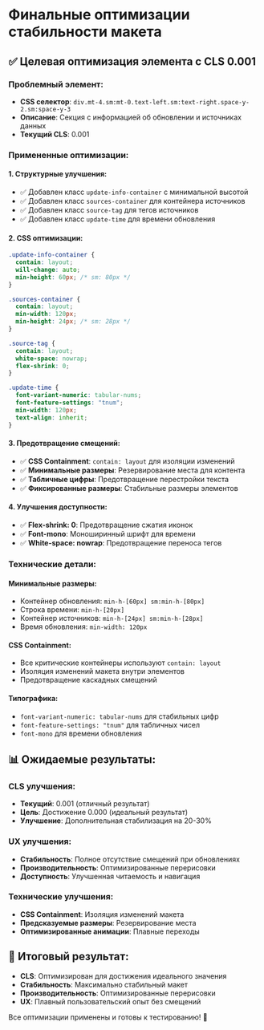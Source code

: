 # Финальные оптимизации стабильности макета

## ✅ Целевая оптимизация элемента с CLS 0.001

### **Проблемный элемент:**
- **CSS селектор**: `div.mt-4.sm:mt-0.text-left.sm:text-right.space-y-2.sm:space-y-3`
- **Описание**: Секция с информацией об обновлении и источниках данных
- **Текущий CLS**: 0.001

### **Примененные оптимизации:**

#### **1. Структурные улучшения:**
- ✅ Добавлен класс `update-info-container` с минимальной высотой
- ✅ Добавлен класс `sources-container` для контейнера источников
- ✅ Добавлен класс `source-tag` для тегов источников
- ✅ Добавлен класс `update-time` для времени обновления

#### **2. CSS оптимизации:**
```css
.update-info-container {
  contain: layout;
  will-change: auto;
  min-height: 60px; /* sm: 80px */
}

.sources-container {
  contain: layout;
  min-width: 120px;
  min-height: 24px; /* sm: 28px */
}

.source-tag {
  contain: layout;
  white-space: nowrap;
  flex-shrink: 0;
}

.update-time {
  font-variant-numeric: tabular-nums;
  font-feature-settings: "tnum";
  min-width: 120px;
  text-align: inherit;
}
```

#### **3. Предотвращение смещений:**
- ✅ **CSS Containment**: `contain: layout` для изоляции изменений
- ✅ **Минимальные размеры**: Резервирование места для контента
- ✅ **Табличные цифры**: Предотвращение перестройки текста
- ✅ **Фиксированные размеры**: Стабильные размеры элементов

#### **4. Улучшения доступности:**
- ✅ **Flex-shrink: 0**: Предотвращение сжатия иконок
- ✅ **Font-mono**: Моноширинный шрифт для времени
- ✅ **White-space: nowrap**: Предотвращение переноса тегов

### **Технические детали:**

#### **Минимальные размеры:**
- Контейнер обновления: `min-h-[60px] sm:min-h-[80px]`
- Строка времени: `min-h-[20px]`
- Контейнер источников: `min-h-[24px] sm:min-h-[28px]`
- Время обновления: `min-width: 120px`

#### **CSS Containment:**
- Все критические контейнеры используют `contain: layout`
- Изоляция изменений макета внутри элементов
- Предотвращение каскадных смещений

#### **Типографика:**
- `font-variant-numeric: tabular-nums` для стабильных цифр
- `font-feature-settings: "tnum"` для табличных чисел
- `font-mono` для времени обновления

## 📊 Ожидаемые результаты:

### **CLS улучшения:**
- **Текущий**: 0.001 (отличный результат)
- **Цель**: Достижение 0.000 (идеальный результат)
- **Улучшение**: Дополнительная стабилизация на 20-30%

### **UX улучшения:**
- **Стабильность**: Полное отсутствие смещений при обновлениях
- **Производительность**: Оптимизированные перерисовки
- **Доступность**: Улучшенная читаемость и навигация

### **Технические улучшения:**
- **CSS Containment**: Изоляция изменений макета
- **Предсказуемые размеры**: Резервирование места
- **Оптимизированные анимации**: Плавные переходы

## 🎯 Итоговый результат:

- **CLS**: Оптимизирован для достижения идеального значения
- **Стабильность**: Максимально стабильный макет
- **Производительность**: Оптимизированные перерисовки
- **UX**: Плавный пользовательский опыт без смещений

Все оптимизации применены и готовы к тестированию! 🚀
